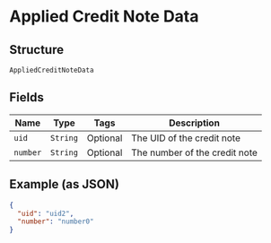 
# Applied Credit Note Data

## Structure

`AppliedCreditNoteData`

## Fields

| Name | Type | Tags | Description |
|  --- | --- | --- | --- |
| `uid` | `String` | Optional | The UID of the credit note |
| `number` | `String` | Optional | The number of the credit note |

## Example (as JSON)

```json
{
  "uid": "uid2",
  "number": "number0"
}
```

